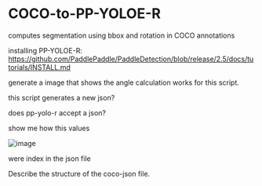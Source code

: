 # COCO-to-PP-YOLOE-R
computes segmentation using bbox and rotation in COCO annotations

installing PP-YOLOE-R:
https://github.com/PaddlePaddle/PaddleDetection/blob/release/2.5/docs/tutorials/INSTALL.md

generate a image that shows the angle calculation works for this script. 

this script generates a new json? 

does pp-yolo-r accept a json? 

show me how this values 

![image](https://user-images.githubusercontent.com/74272793/218859973-cf9d5e39-c7a5-431d-8dcf-12a1fa1b8b40.png)

were index in the json file

Describe the structure of the coco-json file. 

